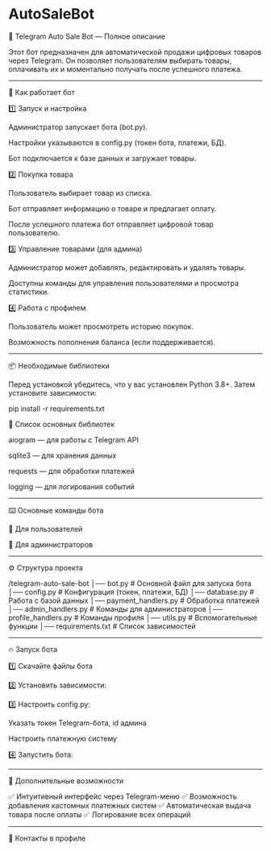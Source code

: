 # AutoSaleBot
📌 Telegram Auto Sale Bot — Полное описание

Этот бот предназначен для автоматической продажи цифровых товаров через Telegram. Он позволяет пользователям выбирать товары, оплачивать их и моментально получать после успешного платежа.


---

🚀 Как работает бот

1️⃣ Запуск и настройка

Администратор запускает бота (bot.py).

Настройки указываются в config.py (токен бота, платежи, БД).

Бот подключается к базе данных и загружает товары.


2️⃣ Покупка товара

Пользователь выбирает товар из списка.

Бот отправляет информацию о товаре и предлагает оплату.

После успешного платежа бот отправляет цифровой товар пользователю.


3️⃣ Управление товарами (для админа)

Администратор может добавлять, редактировать и удалять товары.

Доступны команды для управления пользователями и просмотра статистики.


4️⃣ Работа с профилем

Пользователь может просмотреть историю покупок.

Возможность пополнения баланса (если поддерживается).



---

📦 Необходимые библиотеки

Перед установкой убедитесь, что у вас установлен Python 3.8+. Затем установите зависимости:

pip install -r requirements.txt

📜 Список основных библиотек

aiogram — для работы с Telegram API

sqlite3 — для хранения данных

requests — для обработки платежей

logging — для логирования событий



---

⌨️ Основные команды бота

🔹 Для пользователей

🔹 Для администраторов


---

⚙️ Структура проекта

/telegram-auto-sale-bot
│── bot.py                # Основной файл для запуска бота
│── config.py             # Конфигурация (токен, платежи, БД)
│── database.py           # Работа с базой данных
│── payment_handlers.py   # Обработка платежей
│── admin_handlers.py     # Команды для администраторов
│── profile_handlers.py   # Команды профиля
│── utils.py              # Вспомогательные функции
│── requirements.txt      # Список зависимостей


---

🔥 Запуск бота

1️⃣ Скачайте файлы бота


2️⃣ Установить зависимости:



3️⃣ Настроить config.py:

Указать токен Telegram-бота, id админа

Настроить платежную систему




4️⃣ Запустить бота:




---

📌 Дополнительные возможности

✅ Интуитивный интерфейс через Telegram-меню
✅ Возможность добавления кастомных платежных систем
✅ Автоматическая выдача товара после оплаты
✅ Логирование всех операций


---

📩 Контакты в профиле

